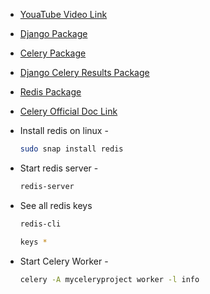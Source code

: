 - [YouaTube Video Link](https://youtu.be/BGiQJgWukRA?si=nAc761dsYbYwOYNN)

- [Django Package](https://pypi.org/project/Django/)

- [Celery Package](https://pypi.org/project/celery/)

- [Django Celery Results Package](https://pypi.org/project/django-celery-results/)

- [Redis Package](https://pypi.org/project/redis/)

- [Celery Official Doc Link](https://docs.celeryq.dev/en/stable/django/first-steps-with-django.html)

- Install redis on linux -
    ```bash
    sudo snap install redis
    ```

- Start redis server -
    ```bash
    redis-server
    ```

- See all redis keys
    ```bash
    redis-cli
    ```

    ```bash
    keys *
    ```

- Start Celery Worker -
    ```bash
    celery -A myceleryproject worker -l info 
    ```